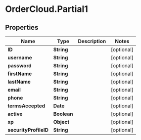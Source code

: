 # OrderCloud.Partial1

## Properties
Name | Type | Description | Notes
------------ | ------------- | ------------- | -------------
**ID** | **String** |  | [optional] 
**username** | **String** |  | [optional] 
**password** | **String** |  | [optional] 
**firstName** | **String** |  | [optional] 
**lastName** | **String** |  | [optional] 
**email** | **String** |  | [optional] 
**phone** | **String** |  | [optional] 
**termsAccepted** | **Date** |  | [optional] 
**active** | **Boolean** |  | [optional] 
**xp** | **Object** |  | [optional] 
**securityProfileID** | **String** |  | [optional] 


